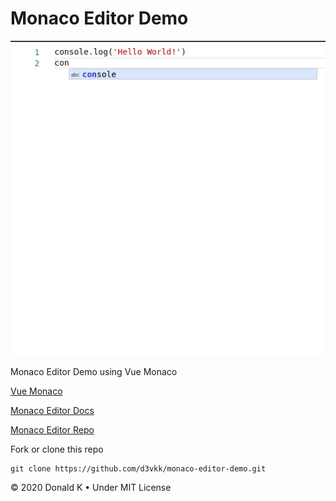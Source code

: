 # Monaco Editor Demo

![Screenshot](https://github.com/d3vkk/monaco-editor-demo/blob/master/screenshot.png)

Monaco Editor Demo using Vue Monaco

[Vue Monaco](https://github.com/egoist/vue-monaco)

[Monaco Editor Docs](https://microsoft.github.io/monaco-editor/index.html)

[Monaco Editor Repo](https://github.com/Microsoft/monaco-editor)

Fork or clone this repo
```
git clone https://github.com/d3vkk/monaco-editor-demo.git
```

© 2020 Donald K • Under MIT License
